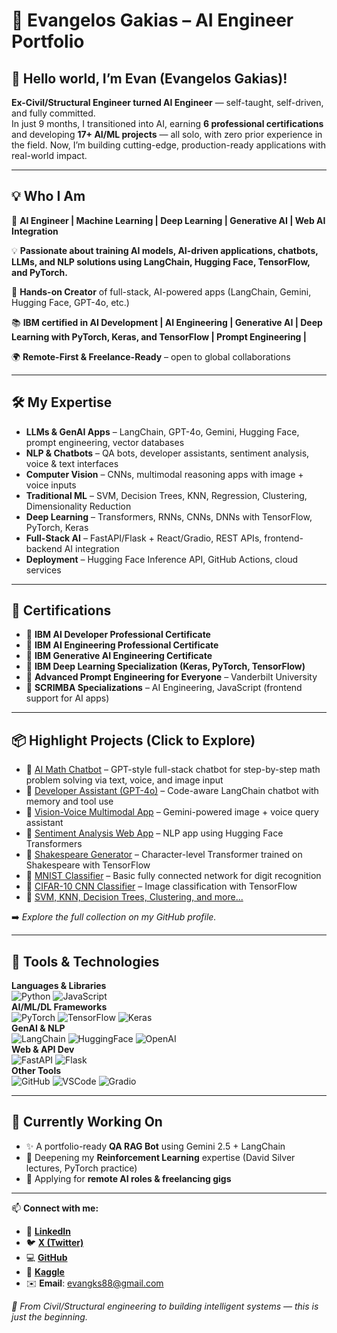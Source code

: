 # 🚀 Evangelos Gakias – AI Engineer Portfolio

## 👋 Hello world, I’m Evan (Evangelos Gakias)!

**Ex-Civil/Structural Engineer turned AI Engineer** — self-taught, self-driven, and fully committed.  
In just 9 months, I transitioned into AI, earning **6 professional certifications** and developing **17+ AI/ML projects** — all solo, with zero prior experience in the field. Now, I’m building cutting-edge, production-ready applications with real-world impact.

---

## 💡 Who I Am

🚀 **AI Engineer | Machine Learning | Deep Learning | Generative AI | Web AI Integration**

💡 **Passionate about training AI models, AI-driven applications, chatbots, LLMs, and NLP solutions using LangChain, Hugging Face, TensorFlow, and PyTorch.**

🧠 **Hands-on Creator** of full-stack, AI-powered apps (LangChain, Gemini, Hugging Face, GPT-4o, etc.)  

📚 **IBM certified in AI Development | AI Engineering | Generative AI | Deep Learning with PyTorch, Keras, and TensorFlow | Prompt Engineering |**

🌍 **Remote-First & Freelance-Ready** – open to global collaborations

---

## 🛠️ My Expertise

- **LLMs & GenAI Apps** – LangChain, GPT-4o, Gemini, Hugging Face, prompt engineering, vector databases
- **NLP & Chatbots** – QA bots, developer assistants, sentiment analysis, voice & text interfaces
- **Computer Vision** – CNNs, multimodal reasoning apps with image + voice inputs
- **Traditional ML** – SVM, Decision Trees, KNN, Regression, Clustering, Dimensionality Reduction
- **Deep Learning** – Transformers, RNNs, CNNs, DNNs with TensorFlow, PyTorch, Keras
- **Full-Stack AI** – FastAPI/Flask + React/Gradio, REST APIs, frontend-backend AI integration
- **Deployment** – Hugging Face Inference API, GitHub Actions, cloud services

---

## 🧾 Certifications

- 🏅 **IBM AI Developer Professional Certificate**
- 🏅 **IBM AI Engineering Professional Certificate**
- 🏅 **IBM Generative AI Engineering Certificate**
- 🏅 **IBM Deep Learning Specialization (Keras, PyTorch, TensorFlow)**
- 🏅 **Advanced Prompt Engineering for Everyone** – Vanderbilt University
- 🏅 **SCRIMBA Specializations** – AI Engineering, JavaScript (frontend support for AI apps)

---

## 📦 Highlight Projects (Click to Explore)

- 🔗 [AI Math Chatbot](https://github.com/EvanGks/ai-math-chatbot) – GPT-style full-stack chatbot for step-by-step math problem solving via text, voice, and image input  
- 🔗 [Developer Assistant (GPT-4o)](https://github.com/EvanGks/developer-assistant-chatbot-gpt4o) – Code-aware LangChain chatbot with memory and tool use  
- 🔗 [Vision-Voice Multimodal App](https://github.com/EvanGks/vision-voice-multimodal-app) – Gemini-powered image + voice query assistant  
- 🔗 [Sentiment Analysis Web App](https://github.com/EvanGks/Sentiment-Analysis-web-app) – NLP app using Hugging Face Transformers  
- 🔗 [Shakespeare Generator](https://github.com/EvanGks/shakespeare-text-generation-transformer) – Character-level Transformer trained on Shakespeare with TensorFlow 
- 🔗 [MNIST Classifier](https://github.com/EvanGks/mnist-digit-classification-fcnn) – Basic fully connected network for digit recognition  
- 🔗 [CIFAR-10 CNN Classifier](https://github.com/EvanGks/cifar10-image-classification-cnn) – Image classification with TensorFlow  
- 🔗 [SVM, KNN, Decision Trees, Clustering, and more...](https://github.com/EvanGks)

➡️ *Explore the full collection on my GitHub profile.*

---

## 🧰 Tools & Technologies

**Languages & Libraries**  
![Python](https://img.shields.io/badge/Python-3.9-blue) ![JavaScript](https://img.shields.io/badge/JavaScript-F7DF1E?logo=javascript)  
**AI/ML/DL Frameworks**  
![PyTorch](https://img.shields.io/badge/PyTorch-EE4C2C?logo=pytorch) ![TensorFlow](https://img.shields.io/badge/TensorFlow-FF6F00?logo=tensorflow) ![Keras](https://img.shields.io/badge/Keras-D00000?logo=keras)  
**GenAI & NLP**  
![LangChain](https://img.shields.io/badge/LangChain-000?logo=data:image/svg+xml;base64,...) ![HuggingFace](https://img.shields.io/badge/HuggingFace-yellow) ![OpenAI](https://img.shields.io/badge/OpenAI-black?logo=openai)  
**Web & API Dev**  
![FastAPI](https://img.shields.io/badge/FastAPI-009688?logo=fastapi) ![Flask](https://img.shields.io/badge/Flask-000000?logo=flask)  
**Other Tools**  
![GitHub](https://img.shields.io/badge/GitHub-181717?logo=github) ![VSCode](https://img.shields.io/badge/VSCode-007ACC?logo=visualstudiocode) ![Gradio](https://img.shields.io/badge/Gradio-3F3F3F?logo=gradio)

---

## 🚧 Currently Working On

- ✨ A portfolio-ready **QA RAG Bot** using Gemini 2.5 + LangChain  
- 🧠 Deepening my **Reinforcement Learning** expertise (David Silver lectures, PyTorch practice)  
- 💼 Applying for **remote AI roles & freelancing gigs**

---

📫 **Connect with me:** 
- 💼 [**LinkedIn**](https://www.linkedin.com/in/evangelos-gakias-346a9072/)
- 🐦 [**X (Twitter)**](https://x.com/Evan6471133782)
- 💻 [**GitHub**](https://github.com/EvanGks)
- 🧠 [**Kaggle**](https://www.kaggle.com/evangelosgakias)
- ✉️ **Email**: evangks88@gmail.com

_🚀 From Civil/Structural engineering to building intelligent systems — this is just the beginning._

